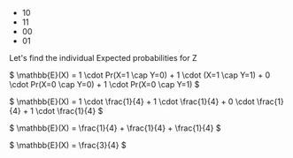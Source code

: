 <ul>
    <li> 10
    <li> 11
    <li> 00
    <li> 01
</ul>

Let's find the individual Expected probabilities for Z

$ \mathbb{E}(X) = 1 \cdot Pr(X=1 \cap Y=0) + 1 \cdot (X=1 \cap Y=1) + 0 \cdot Pr(X=0 \cap Y=0) + 1 \cdot Pr(X=0 \cap Y=1) $

$ \mathbb{E}(X) = 1 \cdot \frac{1}{4} + 1 \cdot \frac{1}{4} + 0 \cdot \frac{1}{4} + 1 \cdot \frac{1}{4} $

$ \mathbb{E}(X) = \frac{1}{4} + \frac{1}{4} + \frac{1}{4} $

$ \mathbb{E}(X) = \frac{3}{4} $
